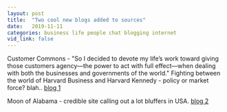 ```yaml
---
layout: post
title:  "Two cool new blogs added to sources"
date:   2019-11-11
categories: business life people chat blogging internet
vid_link: false
---
```


Customer Commons - "So I decided to devote my life’s work toward giving those customers agency—the power to act with full effect—when dealing with both the businesses and governments of the world."  Fighting between the world of Harvard Business and Harvard Kennedy - policy or market force? blah.. [blog 1]

Moon of Alabama - credible site calling out a lot bluffers in USA. [blog 2]

[blog 1]: //customercommons.org/blog/
[blog 2]: //www.moonofalabama.org/
